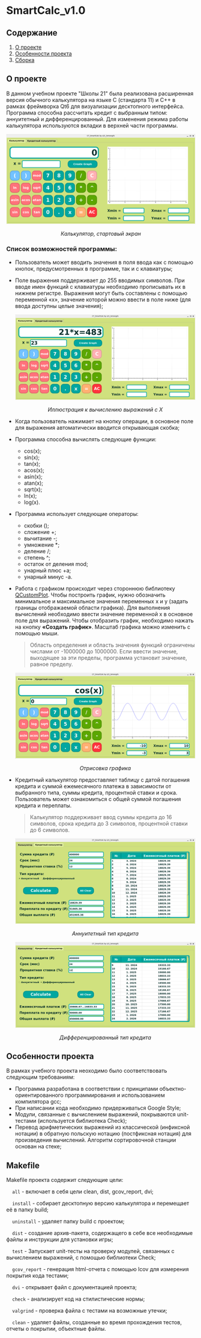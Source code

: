 # SmartCalc_v1.0

## Содержание

1. [О проекте](#о-проекте)
2. [Особенности проекта](#особенности-проекта)
3. [Сборка](#сборка)

## О проекте

В данном учебном проекте "Школы 21" была реализована расширенная версия обычного калькулятора на языке C (стандарта 11) и C++ в рамках фреймворка Qt6 для визуализации десктопного интерфейса. Программа способна рассчитать кредит с выбранным типом: аннуитетный и дифференцированный. Для изменения режима работы калькулятора используются вкладки в верхней части программы.

<div align=center>

!["Калькулятор, стартовый экран"](images/start_screen.png)

*Калькулятор, стартовый экран*
</div>

### Список возможностей программы:
* Пользователь может вводить значения в поля ввода как с помощью кнопок, предусмотренных в программе, так и с клавиатуры;
* Поле выражения поддерживает до 255 вводимых символов. При вводе имен функций с клавиатуры необходимо прописывать их в нижнем регистре. Выражения могут быть составлены с помощью переменной «x», значение которой можно ввести в поле ниже (для ввода доступны целые значения);

	<div align=center>

	!["Иллюстрация к вычислению выражений с X"](images/x_calculation.png)

	*Иллюстрация к вычислению выражений с X*
	</div>

* Когда пользователь нажимает на кнопку операции, в основное поле для выражения автоматически вводится открывающая скобка;
* Программа способна вычислять следующие функции:
	* cos(x);
	* sin(x);
	* tan(x);
	* acos(x);
	* asin(x);
	* atan(x);
	* sqrt(x);
	* ln(x);
	* log(x).
* Программа использует следующие операторы:
	* скобки ();
	* сложение +;
	* вычитание -;
	* умножение *;
	* деление /;
	* степень ^;
	* остаток от деления mod;
	* унарный плюс +a;
	* унарный минус -a.

* Работа с графиком происходит через стороннюю библиотеку [QCustomPlot](https://www.qcustomplot.com/). Чтобы построить график, нужно обозначить минимальное и максимальное значения переменных x и y (задать границы отображаемой области графика). Для выполнения вычислений необходимо ввести значение переменной x в основное поле для выражений. Чтобы отобразить график, необходимо нажать на кнопку **«Создать график»**. Масштаб графика можно изменить с помощью мыши.

	>Область определения и область значения функций ограничены числами от -1000000 до 1000000. Если ввести значение, выходящее за эти пределы, программа установит значение, равное пределу.

	<div align=center>

	!["Отрисовка графика"](images/graph.png)

	*Отрисовка графика*
	</div>

* Кредитный калькулятор предоставляет таблицу с датой погашения кредита и суммой ежемесячного платежа в зависимости от выбранного типа, суммы кредита, процентной ставки и срока. Пользователь может ознакомиться с общей суммой погашения кредита и переплаты.
	>Калькулятор поддерживает ввод суммы кредита до 16 символов, срока кредита до 3 символов, процентной ставки до 6 символов.

	<div align=center>

	!["Аннуитетный тип кредита"](images/annuity.png)

	*Аннуитетный тип кредита*
	</div>

	<div align=center>

	!["Дифференцированный тип кредита"](images/differentiated.png)

	*Дифференцированный тип кредита*
	</div>

## Особенности проекта

В рамках учебного проекта неоходимо было соответствовать следующим требованиям:
* Программа разработана в соответствии с принципами объектно-ориентированного программирования и использованием компилятора gcc;
* При написании кода необходимо придерживаться Google Style;
* Модули, связанные с вычислением выражений, покрываются unit-тестами (используется библиотека Check);
* Перевод арифметических выражений из классической (инфиксной нотации) в обратную польскую нотацию (постфиксная нотация) для произведения вычислений. Алгоритм сортировочной станции основан на стеке;

## Makefile

Makefile проекта содержит следующие цели:

&nbsp;&nbsp;&nbsp;&nbsp;``all`` - включает в себя цели clean, dist, gcov_report, dvi;

&nbsp;&nbsp;&nbsp;&nbsp;``install`` - собирает десктопную версию калькулятора и перемещает её в папку build;

&nbsp;&nbsp;&nbsp;&nbsp;``uninstall`` - удаляет папку build с проектом;

&nbsp;&nbsp;&nbsp;&nbsp;``dist`` - создание архив-пакета, содержащего в себе все необходимые файлы и инструкции для установки игры;

&nbsp;&nbsp;&nbsp;&nbsp;``test`` - Запускает unit-тесты на проверку модулей, связанных с вычислением выражений, с помощью библиотеки Check;

&nbsp;&nbsp;&nbsp;&nbsp;``gcov_report`` - генерация html-отчета с помощью lcov для измерения покрытия кода тестами;

&nbsp;&nbsp;&nbsp;&nbsp;``dvi`` - открывает файл с документацией проекта;

&nbsp;&nbsp;&nbsp;&nbsp;``check`` - анализирует код на стилистические нормы;

&nbsp;&nbsp;&nbsp;&nbsp;``valgrind`` - проверка файла с тестами на возможные утечки;

&nbsp;&nbsp;&nbsp;&nbsp;``clean`` - удаляет файлы, созданные во время прохождения тестов, отчеты о покрытии, объектные файлы.
